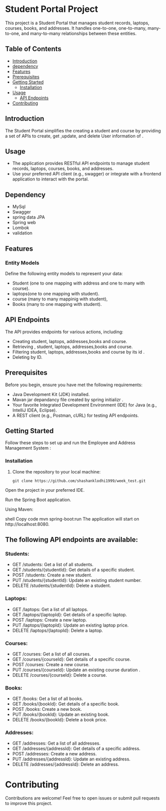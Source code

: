 
# Student Portal Project

This project is a Student Portal that manages student records, laptops, courses, books, and addresses. It handles one-to-one, one-to-many, many-to-one, and many-to-many relationships between these entities.


## Table of Contents

- [Introduction](#introduction)
- [dependency](#dependency)
- [Features](#features)
- [Prerequisites](#prerequisites)
- [Getting Started](#getting-started)
  - [Installation](#installation)
- [Usage](#usage)
  - [API Endpoints](#api-endpoints)
- [Contributing](#contributing)


## Introduction

The  Student Portal
  simplifies the creating  a student and course  by providing a set of APIs to create, get ,update, and delete User information of .

## Usage 
- The application provides RESTful API endpoints to manage student records, laptops, courses, books, and addresses.
- Use your preferred API client (e.g., swagger) or integrate with a frontend application to interact with the portal.
## Dependency
- MySql
- Swagger 
- spring data JPA
- Spring web 
- Lombok
- validation
## Features
### Entity Models
 Define the following entity models to     represent your data:

- Student (one to one mapping with address and one to many with course).
- laptops(one to one mapping with student).
- course (many to many mappinig with student),
- Books (many to one mapping with student).

## API Endpoints
The API provides endpoints for various actions, including:

- Creating student, laptops, addresses,books and course.
- Retrieving , student, laptops, addresses,books and course.
- Filtering student, laptops, addresses,books and course by its id .
- Deleting  by ID.

## Prerequisites

Before you begin, ensure you have met the following requirements:

- Java Development Kit (JDK) installed.
- Mavan jar depandancy file created by spring initializr .
- Your favorite Integrated Development Environment (IDE) for Java (e.g., IntelliJ IDEA, Eclipse).
- A REST client (e.g., Postman, cURL) for testing API endpoints.

## Getting Started

Follow these steps to set up and run the  Employee and Address Management System
 :

### Installation

1. Clone the repository to your local machine:

   ```shell
   git clone https://github.com/shashanklodhi1999/week_test.git
Open the project in your preferred IDE.

Run the Spring Boot application.

Using Maven:

shell
Copy code
mvn spring-boot:run
The application will start on http://localhost:8080.

 ## The following API endpoints are available:
 
 ### Students:

- GET /students: Get a list of all students.
- GET /students/{studentId}: Get details of a specific student.
- POST /students: Create a new student.
- PUT /students/{studentId}: Update an existing student number.
- DELETE /students/{studentId}: Delete a student.
### Laptops:

- GET /laptops: Get a list of all laptops.
- GET /laptops/{laptopId}: Get details of a specific laptop.
- POST /laptops: Create a new laptop.
- PUT /laptops/{laptopId}: Update an existing laptop price.
- DELETE /laptops/{laptopId}: Delete a laptop.
### Courses:

- GET /courses: Get a list of all courses.
- GET /courses/{courseId}: Get details of a specific course.
- POST /courses: Create a new course.
- PUT /courses/{courseId}: Update an existing course duration .
- DELETE /courses/{courseId}: Delete a course.
### Books:

- GET /books: Get a list of all books.
- GET /books/{bookId}: Get details of a specific book.
- POST /books: Create a new book.
- PUT /books/{bookId}: Update an existing book.
- DELETE /books/{bookId}: Delete a book price.
### Addresses:

- GET /addresses: Get a list of all addresses.
- GET /addresses/{addressId}: Get details of a specific address.
- POST /addresses: Create a new address.
- PUT /addresses/{addressId}: Update an existing address.
- DELETE /addresses/{addressId}: Delete an address.

# Contributing
Contributions are welcome! Feel free to open issues or submit pull requests to improve this project.
